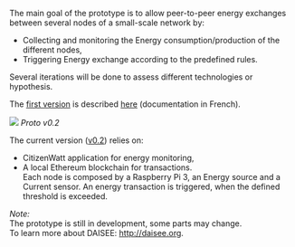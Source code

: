 The main goal of the prototype is to allow peer-to-peer energy exchanges between several nodes of a small-scale network by:
* Collecting and monitoring the Energy consumption/production of the different nodes,
* Triggering Energy exchange according to the predefined rules.
  
Several iterations will be done to assess different technologies or hypothesis.

The [first version](https://github.com/DAISEE/Prototypes#prototype-v01) is described [here](https://github.com/DAISEE/UrbanEntrepreneurs/wiki) (documentation in French).  
   
![](https://framapic.org/F1tfEVcJ6bXq/7pUxaSDAk2Pd)
_Proto v0.2_  
  
The current version ([v0.2](https://github.com/DAISEE/Prototypes#prototype-v02)) relies on:
* CitizenWatt application for energy monitoring,
* A local Ethereum blockchain for transactions.  
Each node is composed by a Raspberry Pi 3, an Energy source and a Current sensor. An energy transaction is triggered, when the defined threshold is exceeded.  
  
_Note:_  
The prototype is still in development, some parts may change.  
To learn more about DAISEE: http://daisee.org.